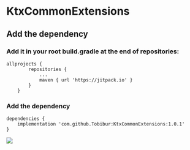 # KtxCommonExtensions

## Add the dependency

### Add it in your root build.gradle at the end of repositories:

```Grale
allprojects {
		repositories {
			...
			maven { url 'https://jitpack.io' }
		}
	}
```

###  Add the dependency

```Gradle
dependencies {
	implementation 'com.github.Tobibur:KtxCommonExtensions:1.0.1'
}
```
[![](https://jitpack.io/v/Tobibur/KtxCommonExtensions.svg)](https://jitpack.io/#Tobibur/KtxCommonExtensions)
